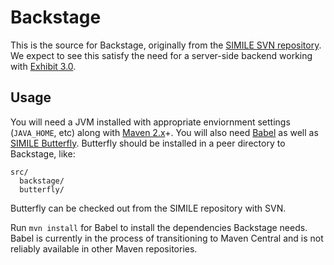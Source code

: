 Backstage
=========

This is the source for Backstage, originally from the [SIMILE SVN
repository][1].  We expect to see this satisfy the need for a
server-side backend working with [Exhibit 3.0][2].

Usage
-----

You will need a JVM installed with appropriate enviornment settings
(`JAVA_HOME`, etc) along with [Maven 2.x][4]+.  You will also need
[Babel][5] as well as [SIMILE Butterfly][3].  Butterfly should be
installed in a peer directory to Backstage, like:

```
src/
  backstage/
  butterfly/
```

Butterfly can be checked out from the SIMILE repository with SVN.

Run `mvn install` for Babel to install the dependencies Backstage
needs.  Babel is currently in the process of transitioning to Maven
Central and is not reliably available in other Maven repositories.

[1]: http://simile.mit.edu/repository/backstage/trunk/
[2]: https://github.com/zepheira/exhibit3/
[3]: http://simile.mit.edu/repository/butterfly/trunk/
[4]: http://maven.apache.org/
[5]: https://github.com/zepheira/babel/
